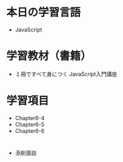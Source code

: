 # 本日の学習言語
- JavaScript
# 学習教材（書籍）
- １冊ですべて身につく JavaScript入門講座
# 学習項目
- Chapter6-4
- Chapter6-5
- Chapter6-6
#
- 添削面談
